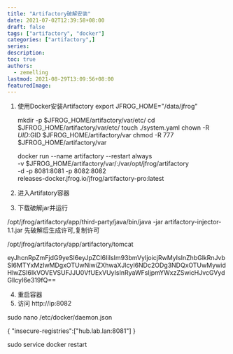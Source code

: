 ```yaml
---
title: "Artifactory破解安装"
date: 2021-07-02T12:39:58+08:00
draft: false
tags: ["artifactory", "docker"]
categories: ["artifactory",]
series:
description:
toc: true
authors:
  - zemelling
lastmod: 2021-08-29T13:09:56+08:00
featuredImage:
---
```


1. 使用Docker安装Artifactory
    export JFROG_HOME="/data/jfrog"

    mkdir -p $JFROG_HOME/artifactory/var/etc/
    cd $JFROG_HOME/artifactory/var/etc/
    touch ./system.yaml
    chown -R $UID:$GID $JFROG_HOME/artifactory/var
    chmod -R 777 $JFROG_HOME/artifactory/var

    docker run --name artifactory --restart always \
    -v $JFROG_HOME/artifactory/var/:/var/opt/jfrog/artifactory \
    -d -p 8081:8081 -p 8082:8082 \
    releases-docker.jfrog.io/jfrog/artifactory-pro:latest
3. 进入Artifatory容器
4. 下载破解jar并运行

/opt/jfrog/artifactory/app/third-party/java/bin/java -jar artifactory-injector-1.1.jar
先破解后生成许可,复制许可

/opt/jfrog/artifactory/app/artifactory/tomcat

eyJhcnRpZmFjdG9yeSI6eyJpZCI6IiIsIm93bmVyIjoicjRwMyIsInZhbGlkRnJvbSI6MTYxMzIwMDgxOTUwNiwiZXhwaXJlcyI6NDc2ODg3NDQxOTUwMywidHlwZSI6IkVOVEVSUFJJU0VfUExVUyIsInRyaWFsIjpmYWxzZSwicHJvcGVydGllcyI6e319fQ==

4. 重启容器
5. 访问 http://ip:8082

sudo nano  /etc/docker/daemon.json

{ "insecure-registries":["hub.lab.lan:8081"] }

sudo service docker restart